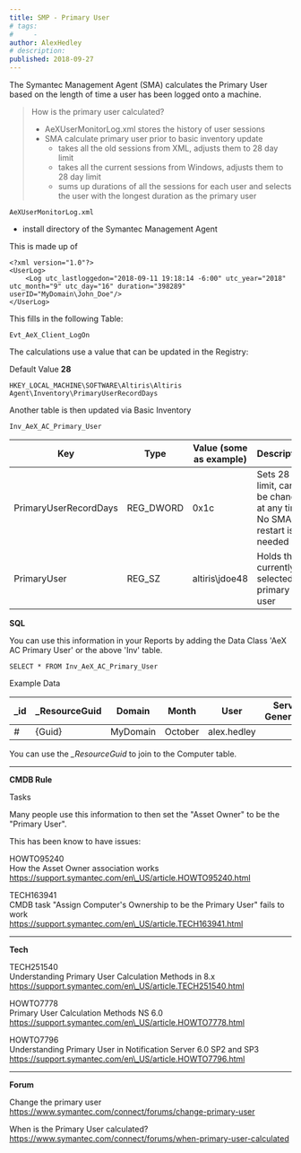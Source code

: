 ```yaml
---
title: SMP - Primary User
# tags:
#     - 
author: AlexHedley
# description: 
published: 2018-09-27
---
```


The Symantec Management Agent (SMA) calculates the Primary User based on the length of time a user has been logged onto a machine.

> How is the primary user calculated?
> 
> - AeXUserMonitorLog.xml stores the history of user sessions
> - SMA calculate primary user prior to basic inventory update
>     - takes all the old sessions from XML, adjusts them to 28 day limit
>     - takes all the current sessions from Windows, adjusts them to 28 day limit
>     - sums up durations of all the sessions for each user and selects the user with the longest duration as the primary user

    AeXUserMonitorLog.xml

- install directory of the Symantec Management Agent
  
This is made up of

    <?xml version="1.0"?>
    <UserLog>
        <Log utc_lastloggedon="2018-09-11 19:18:14 -6:00" utc_year="2018" utc_month="9" utc_day="16" duration="398289" userID="MyDomain\John_Doe"/>
    </UserLog>

This fills in the following Table:

    Evt_AeX_Client_LogOn

The calculations use a value that can be updated in the Registry:
  
Default Value **28**

    HKEY_LOCAL_MACHINE\SOFTWARE\Altiris\Altiris Agent\Inventory\PrimaryUserRecordDays

Another table is then updated via Basic Inventory

    Inv_AeX_AC_Primary_User

| Key | Type | Value (some as example) | Description |
| --- | --- | --- | --- |
| PrimaryUserRecordDays | REG_DWORD | 0x1c | Sets 28 day limit, can be changed at any time. No SMA restart is needed |
| PrimaryUser | REG_SZ | altiris\jdoe48 | Holds the currently selected primary user |

**SQL**
  
You can use this information in your Reports by adding the Data Class 'AeX AC Primary User' or the above 'Inv' table.

    SELECT * FROM Inv_AeX_AC_Primary_User

Example Data

| _id | _ResourceGuid | Domain | Month | User | Server Generated | Year |
| --- | --- | --- | --- | --- | --- | --- |
| # | {Guid} | MyDomain | October | alex.hedley |  | 2018 |

You can use the *_ResourceGuid* to join to the Computer table.
  
---
  
**CMDB Rule**
  
Tasks
  
Many people use this information to then set the "Asset Owner" to be the "Primary User".
  
This has been know to have issues:
  
HOWTO95240  
How the Asset Owner association works  
https://support.symantec.com/en\_US/article.HOWTO95240.html
  
TECH163941  
CMDB task "Assign Computer's Ownership to be the Primary User" fails to work  
https://support.symantec.com/en\_US/article.TECH163941.html
  
---
  
**Tech**
  
TECH251540  
Understanding Primary User Calculation Methods in 8.x  
https://support.symantec.com/en\_US/article.TECH251540.html
  
HOWTO7778  
Primary User Calculation Methods NS 6.0  
https://support.symantec.com/en\_US/article.HOWTO7778.html
  
HOWTO7796  
Understanding Primary User in Notification Server 6.0 SP2 and SP3  
https://support.symantec.com/en\_US/article.HOWTO7796.html
  
---
  
**Forum**
  
Change the primary user  
https://www.symantec.com/connect/forums/change-primary-user
  
When is the Primary User calculated?  
https://www.symantec.com/connect/forums/when-primary-user-calculated
